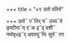 +++
title = "०९ उतो पतिर्य"

+++
उतो᳓ प᳓तिर् य᳓ उच्य᳓ते  
कृष्टीना᳓म् ए᳓क इ᳓द् वशी᳓  
नमोवृधइ᳓र् अवस्यु᳓भिः सुते᳓ रण